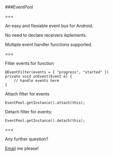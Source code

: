 ###EventPool

===

An easy and flexiable event bus for Android.

No need to declare receivers ikplements.

Multiple event handler functions supported.

===

Filter events for function

```
@EventFilter(events = { "progress", "started" })
private void onEvent(Event e) {
	// handle events here
}
```

Attach filter for events

```
EventPool.getInstance().attach(this);
```

Detach filter for events;

```
EventPool.getInstance().detach(this);
```

===

Any further question?

[Email](mailto:coder.kiss@gmail.com) me please!

